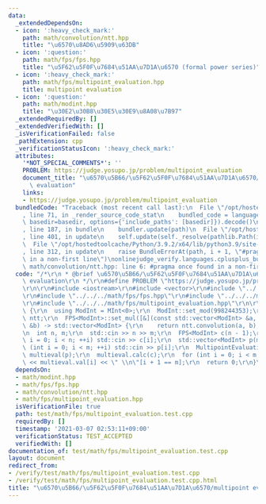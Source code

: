 ```yaml
---
data:
  _extendedDependsOn:
  - icon: ':heavy_check_mark:'
    path: math/convolution/ntt.hpp
    title: "\u6570\u8AD6\u5909\u63DB"
  - icon: ':question:'
    path: math/fps/fps.hpp
    title: "\u5F62\u5F0F\u7684\u51AA\u7D1A\u6570 (formal power series)"
  - icon: ':heavy_check_mark:'
    path: math/fps/multipoint_evaluation.hpp
    title: multipoint evaluation
  - icon: ':question:'
    path: math/modint.hpp
    title: "\u30E2\u30B8\u30E5\u30E9\u8A08\u7B97"
  _extendedRequiredBy: []
  _extendedVerifiedWith: []
  _isVerificationFailed: false
  _pathExtension: cpp
  _verificationStatusIcon: ':heavy_check_mark:'
  attributes:
    '*NOT_SPECIAL_COMMENTS*': ''
    PROBLEM: https://judge.yosupo.jp/problem/multipoint_evaluation
    document_title: "\u6570\u5B66/\u5F62\u5F0F\u7684\u51AA\u7D1A\u6570/multipoint\
      \ evaluation"
    links:
    - https://judge.yosupo.jp/problem/multipoint_evaluation
  bundledCode: "Traceback (most recent call last):\n  File \"/opt/hostedtoolcache/Python/3.9.2/x64/lib/python3.9/site-packages/onlinejudge_verify/documentation/build.py\"\
    , line 71, in _render_source_code_stat\n    bundled_code = language.bundle(stat.path,\
    \ basedir=basedir, options={'include_paths': [basedir]}).decode()\n  File \"/opt/hostedtoolcache/Python/3.9.2/x64/lib/python3.9/site-packages/onlinejudge_verify/languages/cplusplus.py\"\
    , line 187, in bundle\n    bundler.update(path)\n  File \"/opt/hostedtoolcache/Python/3.9.2/x64/lib/python3.9/site-packages/onlinejudge_verify/languages/cplusplus_bundle.py\"\
    , line 401, in update\n    self.update(self._resolve(pathlib.Path(included), included_from=path))\n\
    \  File \"/opt/hostedtoolcache/Python/3.9.2/x64/lib/python3.9/site-packages/onlinejudge_verify/languages/cplusplus_bundle.py\"\
    , line 312, in update\n    raise BundleErrorAt(path, i + 1, \"#pragma once found\
    \ in a non-first line\")\nonlinejudge_verify.languages.cplusplus_bundle.BundleErrorAt:\
    \ math/convolution/ntt.hpp: line 6: #pragma once found in a non-first line\n"
  code: "/*\r\n * @brief \u6570\u5B66/\u5F62\u5F0F\u7684\u51AA\u7D1A\u6570/multipoint\
    \ evaluation\r\n */\r\n#define PROBLEM \"https://judge.yosupo.jp/problem/multipoint_evaluation\"\
    \r\n\r\n#include <iostream>\r\n#include <vector>\r\n#include \"../../../math/modint.hpp\"\
    \r\n#include \"../../../math/fps/fps.hpp\"\r\n#include \"../../../math/convolution/ntt.hpp\"\
    \r\n#include \"../../../math/fps/multipoint_evaluation.hpp\"\r\n\r\nint main()\
    \ {\r\n  using ModInt = MInt<0>;\r\n  ModInt::set_mod(998244353);\r\n  NTT<0>\
    \ ntt;\r\n  FPS<ModInt>::set_mul([&](const std::vector<ModInt> &a, const std::vector<ModInt>\
    \ &b) -> std::vector<ModInt> {\r\n    return ntt.convolution(a, b);\r\n  });\r\
    \n  int n, m;\r\n  std::cin >> n >> m;\r\n  FPS<ModInt> c(n - 1);\r\n  for (int\
    \ i = 0; i < n; ++i) std::cin >> c[i];\r\n  std::vector<ModInt> p(m);\r\n  for\
    \ (int i = 0; i < m; ++i) std::cin >> p[i];\r\n  MultipointEvaluation<FPS, ModInt>\
    \ multieval(p);\r\n  multieval.calc(c);\r\n  for (int i = 0; i < m; ++i) std::cout\
    \ << multieval.val[i] << \" \\n\"[i + 1 == m];\r\n  return 0;\r\n}\r\n"
  dependsOn:
  - math/modint.hpp
  - math/fps/fps.hpp
  - math/convolution/ntt.hpp
  - math/fps/multipoint_evaluation.hpp
  isVerificationFile: true
  path: test/math/fps/multipoint_evaluation.test.cpp
  requiredBy: []
  timestamp: '2021-03-07 02:53:11+09:00'
  verificationStatus: TEST_ACCEPTED
  verifiedWith: []
documentation_of: test/math/fps/multipoint_evaluation.test.cpp
layout: document
redirect_from:
- /verify/test/math/fps/multipoint_evaluation.test.cpp
- /verify/test/math/fps/multipoint_evaluation.test.cpp.html
title: "\u6570\u5B66/\u5F62\u5F0F\u7684\u51AA\u7D1A\u6570/multipoint evaluation"
---
```

